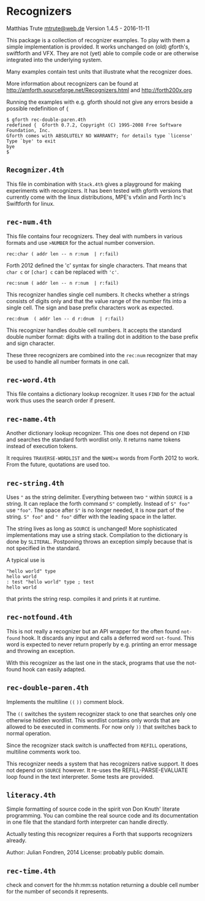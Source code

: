Recognizers
===========

Matthias Trute <mtrute@web.de>
Version 1.4.5 - 2016-11-11

This package is a collection of recognizer
examples. To play with them a simple implementation
is provided. It works unchanged on (old) gforth's,
swiftforth and VFX. They are not (yet) able to 
compile code or are otherwise integrated into 
the underlying system.

Many examples contain test units that illustrate what
the recognizer does.

More information about recognizers can be found
at http://amforth.sourceforge.net/Recognizers.html
and http://forth200x.org

Running the examples with e.g. gforth should not
give any errors beside a possible redefinition of `{`

    $ gforth rec-double-paren.4th 
    redefined {  Gforth 0.7.2, Copyright (C) 1995-2008 Free Software Foundation, Inc.
    Gforth comes with ABSOLUTELY NO WARRANTY; for details type `license'
    Type `bye' to exit
    bye 
    $

`Recognizer.4th`
----------------

This file in combination with `Stack.4th` gives a
playground for making experiments with recognizers. It
has been tested with gforth versions that currently
come with the linux distributions, MPE's vfxlin
and Forth Inc's Swiftforth for linux.

`rec-num.4th`
--------------

This file contains four recognizers. They deal with
numbers in various formats and use `>NUMBER` for the
actual number conversion. 

`rec:char ( addr len -- n r:num  | r:fail)`

Forth 2012 defined the 'c' syntax for single characters.
That means that `char c` or `[char] c` can be replaced
with `'c'`.

`rec:snum ( addr len -- n r:num  | r:fail)`

This recognizer handles single cell numbers. It
checks whether a strings consists of digits only
and that the value range of the number fits into a
single cell. The sign and base prefix characters
work as expected.

`rec:dnum  ( addr len -- d r:dnum  | r:fail)`

This recognizer handles double cell numbers. It accepts
the standard double number format: digits with a trailing
dot in addition to the base prefix and sign character.

These three recognizers are combined into the `rec:num`
recognizer that may be used to handle all number formats
in one call.

`rec-word.4th`
--------------

This file contains a dictionary lookup recognizer. It uses
`FIND` for the actual work thus uses the search order if
present.

`rec-name.4th`
----------------

Another dictionary lookup recognizer. This one does not
depend on `FIND` and searches the standard forth wordlist
only. It returns name tokens instead of execution tokens.

It requires `TRAVERSE-WORDLIST` and the `NAME>x` words
from Forth 2012 to work. From the future, quotations are 
used too.

`rec-string.4th`
----------------

Uses `"` as the string delimiter. Everything
between two `"` within `SOURCE` is a string.
It can replace the forth command `S"` completly.
Instead of `S" foo"` use `"foo"`. The space
after `S"` is no longer needed, it is now part 
of the string. `S" foo"` and `" foo"`
differ with the leading space in the latter.

The string lives as long as `SOURCE` is 
unchanged! More sophisticated implementations
may use a string stack. Compilation to the 
dictionary is done by `SLITERAL`. Postponing 
throws an exception simply because that
is not specified in the standard.

A typical use is

    "hello world" type
    hello world
    : test "hello world" type ; test
    hello world

that prints the string resp. compiles it and
prints it at runtime.

`rec-notfound.4th`
------------------

This is not really a recognizer but an API wrapper for
the often found `not-found` hook. It discards any input
and calls a deferred word `not-found`. This word is
expected to never return properly by e.g. printing an
error message and throwing an exception.

With this recognizer as the last one in the stack, programs
that use the not-found hook can easily adapted.

`rec-double-paren.4th`
----------------------

Implements the multiline `((` `))` comment block.

The `((` switches the system recognizer stack to
one that searches only one otherwise hidden wordlist.
This wordlist contains only words that are allowed
to be executed in comments. For now only `))` that
switches back to normal operation.

Since the recognizer stack switch is unaffected from
`REFILL` operations, multiline comments work too.

This recognizer needs a system that has recognizers
native support. It does not depend on `SOURCE` however.
It re-uses the REFILL-PARSE-EVALUATE loop found in
the text interpreter. Some tests are provided.

`literacy.4th`
--------------

Simple formatting of source code in the
spirit von Don Knuth' literate programming. You can
combine the real source code and its documentation
in one file that the standard forth interpreter
can handle directly.

Actually testing this recognizer requires a Forth that
supports recognizers already.

Author: Julian Fondren, 2014
License: probably public domain.

`rec-time.4th`
--------------

check and convert for the hh:mm:ss notation returning
a double cell number for the number of seconds it
represents.
